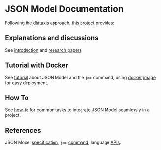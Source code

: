 # JSON Model Documentation

Following the [diátaxis](https://diataxis.fr/) approach, this project provides:

## Explanations and discussions

See [introduction](README.md) and [research papers](PAPERS.md).

## Tutorial with Docker

See [tutorial](TUTO.md) about JSON Model and the `jmc` command,
using [docker](DOCKER.md) [image](https://hub.docker.com/r/zx80/jmc) for easy deployment.

## How To

See [how-to](HOWTO.md) for common tasks to integrate JSON Model seamlessly in a project.

## References

JSON Model [specification](SPEC.md),
`jmc` [command](jmc.md),
language [APIs](API.md).
